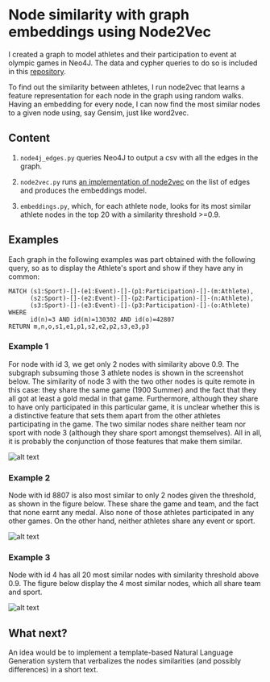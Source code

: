 # Node similarity with graph embeddings using Node2Vec

I created a graph to model athletes and their participation to event at olympic games in Neo4J. The data and cypher queries to do so is included in this [repository](https://github.com/nadjet/neo4j_example).

To find out the similarity between athletes, I run node2vec that learns a feature representation for each node in the graph using random walks. Having an embedding for every node, I can now find the most similar nodes to a given node using, say Gensim, just like word2vec.



## Content

1. `node4j_edges.py` queries Neo4J to output a csv with all the edges in the graph.
 
2. `node2vec.py` runs [an implementation of node2vec](https://github.com/VHRanger/nodevectors) on the list of edges and produces the embeddings model.

3. `embeddings.py`, which, for each athlete node, looks for its most similar athlete nodes in the top 20 with a similarity threshold >=0.9.
 
## Examples

Each graph in the following examples was part obtained with the following query, so as to display the Athlete's sport and show if they have any in common:

```
MATCH (s1:Sport)-[]-(e1:Event)-[]-(p1:Participation)-[]-(m:Athlete),
      (s2:Sport)-[]-(e2:Event)-[]-(p2:Participation)-[]-(n:Athlete),
      (s3:Sport)-[]-(e3:Event)-[]-(p3:Participation)-[]-(o:Athlete) 
WHERE 
      id(n)=3 AND id(m)=130302 AND id(o)=42807 
RETURN m,n,o,s1,e1,p1,s2,e2,p2,s3,e3,p3
```

### Example 1
For node with id 3, we get only 2 nodes with similarity above 0.9. The subgraph subsuming those 3 athlete nodes is shown in the screenshot below.
The similarity of node 3 with the two other nodes is quite remote in this case: they share the same game (1900 Summer) and the fact that they all got at least a gold medal in that game. Furthermore, although they share to have only participated in this particular game, it is unclear whether this is a distinctive feature that sets them apart from the other athletes participating in the game. The two similar nodes share neither team nor sport with node 3 (although they share sport amongst themselves). All in all, it is probably the conjunction of those features that make them similar.


![alt text](https://github.com/nadjet/gembeds_neo4j/images/example1.png)

### Example 2

Node with id 8807 is also most similar to only 2 nodes given the threshold, as shown in the figure below. These share the game and team, and the fact that none earnt any medal. Also none of those athletes participated in any other games. On the other hand, neither athletes share any event or sport.

![alt text](https://github.com/nadjet/gembeds_neo4j/images/example2.png)

### Example 3

Node with id 4 has all 20 most similar nodes with similarity threshold above 0.9. The figure below display the 4 most similar nodes, which all share team and sport.

![alt text](https://github.com/nadjet/gembeds_neo4j/images/example2.png)

## What next?

An idea would be to implement a template-based Natural Language Generation system that verbalizes the nodes similarities (and possibly differences) in a short text.
